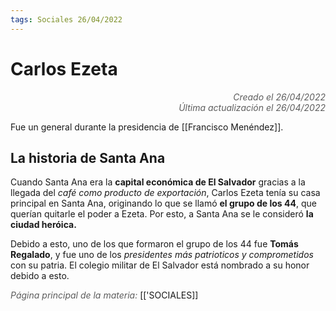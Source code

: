 ```yaml
---
tags: Sociales 26/04/2022
---
```


# Carlos Ezeta
<div style="text-align: right; opacity: 0.7; font-style: italic;">Creado el 26/04/2022</div>
<div style="text-align: right; opacity: 0.7; font-style: italic;">Última actualización el 26/04/2022</div>

Fue un general durante la presidencia de [[Francisco Menéndez]].

## La historia de Santa Ana

Cuando Santa Ana era la **capital económica de El Salvador** gracias a la llegada del *café como producto de exportación*, Carlos Ezeta tenía su casa principal en Santa Ana, originando lo que se llamó **el grupo de los 44**, que querían quitarle el poder a Ezeta. Por esto, a Santa Ana se le consideró **la ciudad heróica.**

Debido a esto, uno de los que formaron el grupo de los 44 fue **Tomás Regalado**, y fue uno de los *presidentes más patrioticos y comprometidos* con su patria. El colegio militar de El Salvador está nombrado a su honor debido a esto.

<span style="opacity: 0.7; font-style: italic;">Página principal de la materia:</span> [['SOCIALES]]